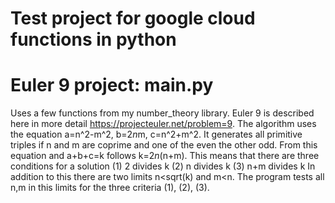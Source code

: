 # Test project for google cloud functions in python
#
# Euler 9 project: main.py
Uses a few functions from my number_theory library. 
Euler 9 is described here in more detail https://projecteuler.net/problem=9.
The algorithm uses the equation a=n^2-m^2, b=2*n*m, c=n^2+m^2.
It generates all primitive triples if n and m are coprime and one of the even the other odd.
From this equation and a+b+c=k follows k=2*n*(n+m). This means that there are three conditions for a solution
(1) 2 divides k
(2) n divides k
(3) n+m divides k
In addition to this there are two limits n<sqrt(k) and m<n. The program tests all n,m in this limits
for the three criteria (1), (2), (3). 
